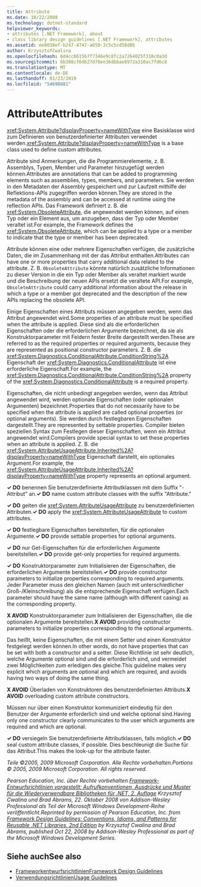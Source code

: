 ```yaml
---
title: Attribute
ms.date: 10/22/2008
ms.technology: dotnet-standard
helpviewer_keywords:
- attributes [.NET Framework], about
- class library design guidelines [.NET Framework], attributes
ms.assetid: ee0038ef-b247-4747-a650-3c5c5cd58d8b
author: KrzysztofCwalina
ms.openlocfilehash: 6d4cc6615b7f7346e9c8fc2a7264025f318c8a3d
ms.sourcegitcommit: 6b308cf6d627d78ee36dbbae8972a310ac7fd6c8
ms.translationtype: MT
ms.contentlocale: de-DE
ms.lasthandoff: 01/23/2019
ms.locfileid: "54698881"
---
```

# <a name="attributes"></a><span data-ttu-id="e9df1-102">Attribute</span><span class="sxs-lookup"><span data-stu-id="e9df1-102">Attributes</span></span>
<span data-ttu-id="e9df1-103"><xref:System.Attribute?displayProperty=nameWithType> eine Basisklasse wird zum Definieren von benutzerdefinierter Attributen verwendet werden.</span><span class="sxs-lookup"><span data-stu-id="e9df1-103"><xref:System.Attribute?displayProperty=nameWithType> is a base class used to define custom attributes.</span></span>  
  
 <span data-ttu-id="e9df1-104">Attribute sind Anmerkungen, die die Programmierelemente, z. B. Assemblys, Typen, Member und Parameter hinzugefügt werden können.</span><span class="sxs-lookup"><span data-stu-id="e9df1-104">Attributes are annotations that can be added to programming elements such as assemblies, types, members, and parameters.</span></span> <span data-ttu-id="e9df1-105">Sie werden in den Metadaten der Assembly gespeichert und zur Laufzeit mithilfe der Reflektions-APIs zugegriffen werden können.</span><span class="sxs-lookup"><span data-stu-id="e9df1-105">They are stored in the metadata of the assembly and can be accessed at runtime using the reflection APIs.</span></span> <span data-ttu-id="e9df1-106">Das Framework definiert z. B. die <xref:System.ObsoleteAttribute>, die angewendet werden können, auf einen Typ oder ein Element aus, um anzugeben, dass der Typ oder Member veraltet ist.</span><span class="sxs-lookup"><span data-stu-id="e9df1-106">For example, the Framework defines the <xref:System.ObsoleteAttribute>, which can be applied to a type or a member to indicate that the type or member has been deprecated.</span></span>  
  
 <span data-ttu-id="e9df1-107">Attribute können eine oder mehrere Eigenschaften verfügen, die zusätzliche Daten, die im Zusammenhang mit der das Attribut enthalten.</span><span class="sxs-lookup"><span data-stu-id="e9df1-107">Attributes can have one or more properties that carry additional data related to the attribute.</span></span> <span data-ttu-id="e9df1-108">Z. B. `ObsoleteAttribute` könnte natürlich zusätzliche Informationen zu dieser Version in die ein Typ oder Member als veraltet markiert wurde und die Beschreibung der neuen APIs ersetzt die veraltete API.</span><span class="sxs-lookup"><span data-stu-id="e9df1-108">For example, `ObsoleteAttribute` could carry additional information about the release in which a type or a member got deprecated and the description of the new APIs replacing the obsolete API.</span></span>  
  
 <span data-ttu-id="e9df1-109">Einige Eigenschaften eines Attributs müssen angegeben werden, wenn das Attribut angewendet wird.</span><span class="sxs-lookup"><span data-stu-id="e9df1-109">Some properties of an attribute must be specified when the attribute is applied.</span></span> <span data-ttu-id="e9df1-110">Diese sind als die erforderlichen Eigenschaften oder die erforderlichen Argumente bezeichnet, da sie als Konstruktorparameter mit Feldern fester Breite dargestellt werden.</span><span class="sxs-lookup"><span data-stu-id="e9df1-110">These are referred to as the required properties or required arguments, because they are represented as positional constructor parameters.</span></span> <span data-ttu-id="e9df1-111">Z. B. die <xref:System.Diagnostics.ConditionalAttribute.ConditionString%2A> Eigenschaft der <xref:System.Diagnostics.ConditionalAttribute> ist eine erforderliche Eigenschaft.</span><span class="sxs-lookup"><span data-stu-id="e9df1-111">For example, the <xref:System.Diagnostics.ConditionalAttribute.ConditionString%2A> property of the <xref:System.Diagnostics.ConditionalAttribute> is a required property.</span></span>  
  
 <span data-ttu-id="e9df1-112">Eigenschaften, die nicht unbedingt angegeben werden, wenn das Attribut angewendet wird, werden optionale Eigenschaften (oder optionalen Argumenten) bezeichnet.</span><span class="sxs-lookup"><span data-stu-id="e9df1-112">Properties that do not necessarily have to be specified when the attribute is applied are called optional properties (or optional arguments).</span></span> <span data-ttu-id="e9df1-113">Sie werden durch festlegbaren Eigenschaften dargestellt.</span><span class="sxs-lookup"><span data-stu-id="e9df1-113">They are represented by settable properties.</span></span> <span data-ttu-id="e9df1-114">Compiler bieten speziellen Syntax zum Festlegen dieser Eigenschaften, wenn ein Attribut angewendet wird.</span><span class="sxs-lookup"><span data-stu-id="e9df1-114">Compilers provide special syntax to set these properties when an attribute is applied.</span></span> <span data-ttu-id="e9df1-115">Z. B. die <xref:System.AttributeUsageAttribute.Inherited%2A?displayProperty=nameWithType> Eigenschaft darstellt, ein optionales Argument.</span><span class="sxs-lookup"><span data-stu-id="e9df1-115">For example, the <xref:System.AttributeUsageAttribute.Inherited%2A?displayProperty=nameWithType> property represents an optional argument.</span></span>  
  
 <span data-ttu-id="e9df1-116">**✓ DO** benennen Sie benutzerdefinierte Attributklassen mit dem Suffix "-Attribut" an.</span><span class="sxs-lookup"><span data-stu-id="e9df1-116">**✓ DO** name custom attribute classes with the suffix "Attribute."</span></span>  
  
 <span data-ttu-id="e9df1-117">**✓ DO** gelten die <xref:System.AttributeUsageAttribute> zu benutzerdefinierten Attributen.</span><span class="sxs-lookup"><span data-stu-id="e9df1-117">**✓ DO** apply the <xref:System.AttributeUsageAttribute> to custom attributes.</span></span>  
  
 <span data-ttu-id="e9df1-118">**✓ DO** festlegbare Eigenschaften bereitstellen, für die optionalen Argumente.</span><span class="sxs-lookup"><span data-stu-id="e9df1-118">**✓ DO** provide settable properties for optional arguments.</span></span>  
  
 <span data-ttu-id="e9df1-119">**✓ DO** nur Get-Eigenschaften für die erforderlichen Argumente bereitstellen.</span><span class="sxs-lookup"><span data-stu-id="e9df1-119">**✓ DO** provide get-only properties for required arguments.</span></span>  
  
 <span data-ttu-id="e9df1-120">**✓ DO** Konstruktorparameter zum Initialisieren der Eigenschaften, die erforderlichen Argumente bereitstellen.</span><span class="sxs-lookup"><span data-stu-id="e9df1-120">**✓ DO** provide constructor parameters to initialize properties corresponding to required arguments.</span></span> <span data-ttu-id="e9df1-121">Jeder Parameter muss den gleichen Namen (auch mit unterschiedlicher Groß-/Kleinschreibung) als die entsprechende Eigenschaft verfügen.</span><span class="sxs-lookup"><span data-stu-id="e9df1-121">Each parameter should have the same name (although with different casing) as the corresponding property.</span></span>  
  
 <span data-ttu-id="e9df1-122">**X AVOID** Konstruktorparameter zum Initialisieren der Eigenschaften, die die optionalen Argumente bereitstellen.</span><span class="sxs-lookup"><span data-stu-id="e9df1-122">**X AVOID** providing constructor parameters to initialize properties corresponding to the optional arguments.</span></span>  
  
 <span data-ttu-id="e9df1-123">Das heißt, keine Eigenschaften, die mit einem Setter und einen Konstruktor festgelegt werden können.</span><span class="sxs-lookup"><span data-stu-id="e9df1-123">In other words, do not have properties that can be set with both a constructor and a setter.</span></span> <span data-ttu-id="e9df1-124">Diese Richtlinie ist sehr deutlich, welche Argumente optional sind und die erforderlich sind, und vermeidet zwei Möglichkeiten zum erledigen des gleiche.</span><span class="sxs-lookup"><span data-stu-id="e9df1-124">This guideline makes very explicit which arguments are optional and which are required, and avoids having two ways of doing the same thing.</span></span>  
  
 <span data-ttu-id="e9df1-125">**X AVOID** Überladen von Konstruktoren des benutzerdefinierten Attributs.</span><span class="sxs-lookup"><span data-stu-id="e9df1-125">**X AVOID** overloading custom attribute constructors.</span></span>  
  
 <span data-ttu-id="e9df1-126">Müssen nur über einen Konstruktor kommuniziert eindeutig für den Benutzer der Argumente erforderlich sind und welche optional sind.</span><span class="sxs-lookup"><span data-stu-id="e9df1-126">Having only one constructor clearly communicates to the user which arguments are required and which are optional.</span></span>  
  
 <span data-ttu-id="e9df1-127">**✓ DO** versiegeln Sie benutzerdefinierte Attributklassen, falls möglich.</span><span class="sxs-lookup"><span data-stu-id="e9df1-127">**✓ DO** seal custom attribute classes, if possible.</span></span> <span data-ttu-id="e9df1-128">Dies beschleunigt die Suche für das Attribut.</span><span class="sxs-lookup"><span data-stu-id="e9df1-128">This makes the look-up for the attribute faster.</span></span>  
  
 <span data-ttu-id="e9df1-129">*Teile ©2005, 2009 Microsoft Corporation. Alle Rechte vorbehalten.*</span><span class="sxs-lookup"><span data-stu-id="e9df1-129">*Portions © 2005, 2009 Microsoft Corporation. All rights reserved.*</span></span>  
  
 <span data-ttu-id="e9df1-130">*Pearson Education, Inc. über Rechte vorbehalten [Framework-Entwurfsrichtlinien vorgestellt: Aufrufkonventionen, Ausdrücke und Muster für die Wiederverwendbare Bibliotheken für .NET, 2. Auflage](https://www.informit.com/store/framework-design-guidelines-conventions-idioms-and-9780321545619) Krzysztof Cwalina und Brad Abrams, 22. Oktober 2008 von Addison-Wesley Professional als Teil der Microsoft Windows Development-Reihe veröffentlicht.*</span><span class="sxs-lookup"><span data-stu-id="e9df1-130">*Reprinted by permission of Pearson Education, Inc. from [Framework Design Guidelines: Conventions, Idioms, and Patterns for Reusable .NET Libraries, 2nd Edition](https://www.informit.com/store/framework-design-guidelines-conventions-idioms-and-9780321545619) by Krzysztof Cwalina and Brad Abrams, published Oct 22, 2008 by Addison-Wesley Professional as part of the Microsoft Windows Development Series.*</span></span>  
  
## <a name="see-also"></a><span data-ttu-id="e9df1-131">Siehe auch</span><span class="sxs-lookup"><span data-stu-id="e9df1-131">See also</span></span>

- [<span data-ttu-id="e9df1-132">Frameworkentwurfsrichtlinien</span><span class="sxs-lookup"><span data-stu-id="e9df1-132">Framework Design Guidelines</span></span>](../../../docs/standard/design-guidelines/index.md)
- [<span data-ttu-id="e9df1-133">Verwendungsrichtlinien</span><span class="sxs-lookup"><span data-stu-id="e9df1-133">Usage Guidelines</span></span>](../../../docs/standard/design-guidelines/usage-guidelines.md)
